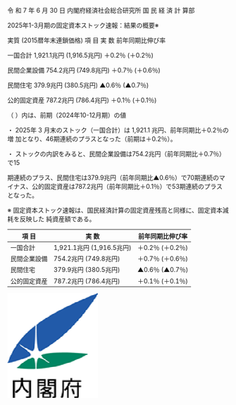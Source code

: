 令 和  7 年 6 月 30 日
内閣府経済社会総合研究所
国  民 経 済  計 算部



2025年1-3月期の固定資本ストック速報：結果の概要※



実質  (2015暦年末連鎖価格)
項  目                実  数               前年同期比伸び率

一国合計           1,921.1兆円   (1,916.5兆円)    ＋0.2％    (＋0.2％)

民間企業設備           754.2兆円     (749.8兆円)    ＋0.7％    (＋0.6％)

民間住宅             379.9兆円     (380.5兆円)    ▲0.6％    (▲0.7％)

公的固定資産           787.2兆円     (786.4兆円)    ＋0.1％    (＋0.1％)

（    ）内は、前期（2024年10-12月期）の値


・  2025年 3 月末のストック（一国合計）は       1,921.1 兆円、前年同期比＋0.2％の増
加となり、46期連続のプラスとなった（前期は＋0.2％）。

・  ストックの内訳をみると、民間企業設備は754.2兆円（前年同期比＋0.7％）で15

期連続のプラス、民間住宅は379.9兆円（前年同期比▲0.6％）で70期連続のマ
イナス、公的固定資産は787.2兆円（前年同期比＋0.1％）で53期連続のプラス
となった。


※ 固定資本ストック速報は、国民経済計算の固定資産残高と同様に、固定資本減耗を反映した
純資産額である。

| 項 目 | 実 数 | 前年同期比伸び率 |
| --- | --- | --- |
| 一国合計 | 1,921.1兆円 (1,916.5兆円) | ＋0.2％ (＋0.2％) |
| 民間企業設備 | 754.2兆円 (749.8兆円) | ＋0.7％ (＋0.6％) |
| 民間住宅 | 379.9兆円 (380.5兆円) | ▲0.6％ (▲0.7％) |
| 公的固定資産 | 787.2兆円 (786.4兆円) | ＋0.1％ (＋0.1％) |

![Figure 001](四半期別固定資本ストック_202508_001.png)